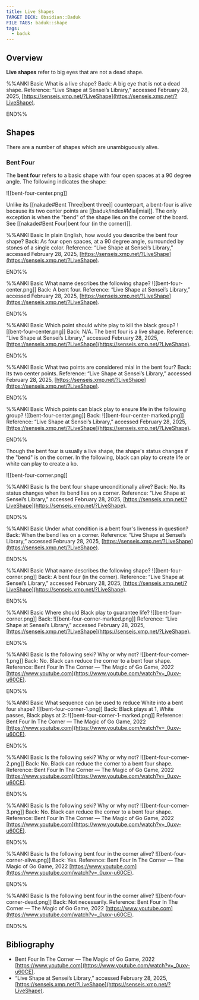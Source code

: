```yaml
---
title: Live Shapes
TARGET DECK: Obsidian::Baduk
FILE TAGS: baduk::shape
tags:
  - baduk
---
```


## Overview

**Live shapes** refer to big eyes that are not a dead shape.

%%ANKI
Basic
What is a live shape?
Back: A big eye that is not a dead shape.
Reference: “Live Shape at Sensei’s Library,” accessed February 28, 2025, [https://senseis.xmp.net/?LiveShape](https://senseis.xmp.net/?LiveShape).
<!--ID: 1740752941607-->
END%%

## Shapes

There are a number of shapes which are unambiguously alive.

### Bent Four

The **bent four** refers to a basic shape with four open spaces at a 90 degree angle. The following indicates the shape:

![[bent-four-center.png]]

Unlike its [[nakade#Bent Three|bent three]] counterpart, a bent-four is alive because its two center points are [[baduk/index#Miai|miai]]. The only exception is when the "bend" of the shape lies on the corner of the board. See [[nakade#Bent Four|bent four (in the corner)]].

%%ANKI
Basic
In plain English, how would you describe the bent four shape?
Back: As four open spaces, at a 90 degree angle, surrounded by stones of a single color.
Reference: “Live Shape at Sensei’s Library,” accessed February 28, 2025, [https://senseis.xmp.net/?LiveShape](https://senseis.xmp.net/?LiveShape).
<!--ID: 1740752941611-->
END%%

%%ANKI
Basic
What name describes the following shape?
![[bent-four-center.png]]
Back: A bent four.
Reference: “Live Shape at Sensei’s Library,” accessed February 28, 2025, [https://senseis.xmp.net/?LiveShape](https://senseis.xmp.net/?LiveShape).
<!--ID: 1740752941614-->
END%%

%%ANKI
Basic
Which point should white play to kill the black group?
![[bent-four-center.png]]
Back: N/A. The bent four is a live shape.
Reference: “Live Shape at Sensei’s Library,” accessed February 28, 2025, [https://senseis.xmp.net/?LiveShape](https://senseis.xmp.net/?LiveShape).
<!--ID: 1740752941617-->
END%%

%%ANKI
Basic
What two points are considered miai in the bent four?
Back: Its two center points.
Reference: “Live Shape at Sensei’s Library,” accessed February 28, 2025, [https://senseis.xmp.net/?LiveShape](https://senseis.xmp.net/?LiveShape).
<!--ID: 1740752941620-->
END%%

%%ANKI
Basic
Which points can black play to ensure life in the following group?
![[bent-four-center.png]]
Back:
![[bent-four-center-marked.png]]
Reference: “Live Shape at Sensei’s Library,” accessed February 28, 2025, [https://senseis.xmp.net/?LiveShape](https://senseis.xmp.net/?LiveShape).
<!--ID: 1740752941624-->
END%%

Though the bent four is usually a live shape, the shape's status changes if the "bend" is on the corner. In the following, black can play to create life or white can play to create a ko.

![[bent-four-corner.png]]

%%ANKI
Basic
Is the bent four shape unconditionally alive?
Back: No. Its status changes when its bend lies on a corner.
Reference: “Live Shape at Sensei’s Library,” accessed February 28, 2025, [https://senseis.xmp.net/?LiveShape](https://senseis.xmp.net/?LiveShape).
<!--ID: 1740752941628-->
END%%

%%ANKI
Basic
Under what condition is a bent four's liveness in question?
Back: When the bend lies on a corner.
Reference: “Live Shape at Sensei’s Library,” accessed February 28, 2025, [https://senseis.xmp.net/?LiveShape](https://senseis.xmp.net/?LiveShape).
<!--ID: 1740752941632-->
END%%

%%ANKI
Basic
What name describes the following shape?
![[bent-four-corner.png]]
Back: A bent four (in the corner).
Reference: “Live Shape at Sensei’s Library,” accessed February 28, 2025, [https://senseis.xmp.net/?LiveShape](https://senseis.xmp.net/?LiveShape).
<!--ID: 1740838109929-->
END%%

%%ANKI
Basic
Where should Black play to guarantee life?
![[bent-four-corner.png]]
Back:
![[bent-four-corner-marked.png]]
Reference: “Live Shape at Sensei’s Library,” accessed February 28, 2025, [https://senseis.xmp.net/?LiveShape](https://senseis.xmp.net/?LiveShape).
<!--ID: 1740838109934-->
END%%

%%ANKI
Basic
Is the following seki? Why or why not?
![[bent-four-corner-1.png]]
Back: No. Black can reduce the corner to a bent four shape.
Reference: Bent Four In The Corner — The Magic of Go Game, 2022 [https://www.youtube.com](https://www.youtube.com/watch?v=_0uxv-u60CE).
<!--ID: 1740838109937-->
END%%

%%ANKI
Basic
What sequence can be used to reduce White into a bent four shape?
![[bent-four-corner-1.png]]
Back: Black plays at 1, White passes, Black plays at 2:
![[bent-four-corner-1-marked.png]]
Reference: Bent Four In The Corner — The Magic of Go Game, 2022 [https://www.youtube.com](https://www.youtube.com/watch?v=_0uxv-u60CE).
<!--ID: 1740838109941-->
END%%

%%ANKI
Basic
Is the following seki? Why or why not?
![[bent-four-corner-2.png]]
Back: No. Black can reduce the corner to a bent four shape.
Reference: Bent Four In The Corner — The Magic of Go Game, 2022 [https://www.youtube.com](https://www.youtube.com/watch?v=_0uxv-u60CE).
<!--ID: 1740838109944-->
END%%

%%ANKI
Basic
Is the following seki? Why or why not?
![[bent-four-corner-3.png]]
Back: No. Black can reduce the corner to a bent four shape.
Reference: Bent Four In The Corner — The Magic of Go Game, 2022 [https://www.youtube.com](https://www.youtube.com/watch?v=_0uxv-u60CE).
<!--ID: 1740838109948-->
END%%

%%ANKI
Basic
Is the following bent four in the corner alive?
![[bent-four-corner-alive.png]]
Back: Yes.
Reference: Bent Four In The Corner — The Magic of Go Game, 2022 [https://www.youtube.com](https://www.youtube.com/watch?v=_0uxv-u60CE).
<!--ID: 1750165476380-->
END%%

%%ANKI
Basic
Is the following bent four in the corner alive?
![[bent-four-corner-dead.png]]
Back: Not necessarily.
Reference: Bent Four In The Corner — The Magic of Go Game, 2022 [https://www.youtube.com](https://www.youtube.com/watch?v=_0uxv-u60CE).
<!--ID: 1740838109956-->
END%%

## Bibliography

* Bent Four In The Corner — The Magic of Go Game, 2022 [https://www.youtube.com](https://www.youtube.com/watch?v=_0uxv-u60CE).
* “Live Shape at Sensei’s Library,” accessed February 28, 2025, [https://senseis.xmp.net/?LiveShape](https://senseis.xmp.net/?LiveShape).